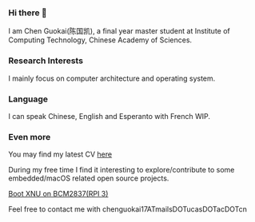 ### Hi there 👋

I am Chen Guokai(陈国凯), a final year master student at Institute of Computing Technology, Chinese Academy of Sciences.

### Research Interests

I mainly focus on computer architecture and operating system.

### Language

I can speak Chinese, English and Esperanto with French WIP.

### Even more

You may find my latest CV [here](https://github.com/chenguokai/chenguokai/blob/master/resume-en-2024.pdf)

During my free time I find it interesting to explore/contribute to some embedded/macOS related open source projects.

[Boot XNU on BCM2837(RPI 3)](https://github.com/chenguokai/chenguokai/blob/master/writeup_xnu_bcm2837.md)

Feel free to contact me with chenguokai17ATmailsDOTucasDOTacDOTcn

<!--
**chenguokai/chenguokai** is a ✨ _special_ ✨ repository because its `README.md` (this file) appears on your GitHub profile.

Here are some ideas to get you started:

- 🔭 I’m currently working on ...
- 🌱 I’m currently learning ...
- 👯 I’m looking to collaborate on ...
- 🤔 I’m looking for help with ...
- 💬 Ask me about ...
- 📫 How to reach me: ...
- 😄 Pronouns: ...
- ⚡ Fun fact: ...
-->
